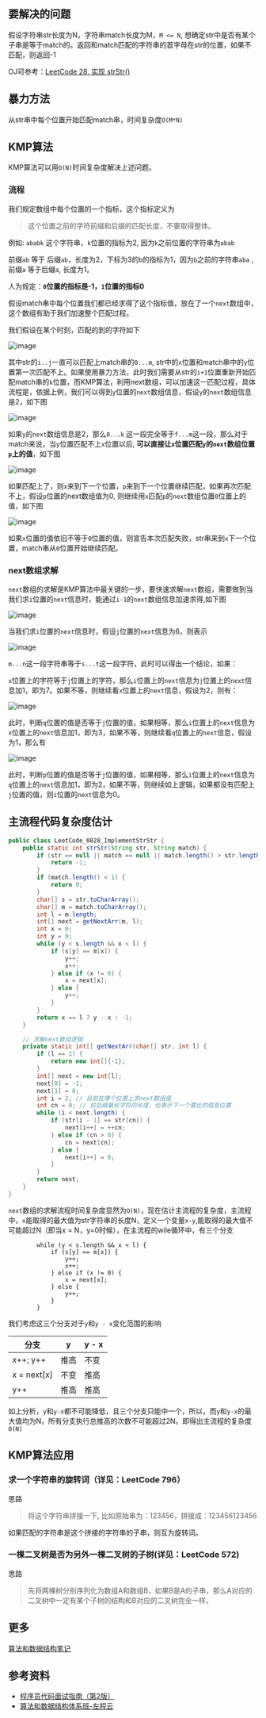 <meta name = "referrer" content = "no-referrer" />

## 要解决的问题

假设字符串str长度为N，字符串match长度为M，`M <= N`, 想确定str中是否有某个子串是等于match的。返回和match匹配的字符串的首字母在str的位置，如果不匹配，则返回-1

OJ可参考：[LeetCode 28. 实现 strStr()](https://leetcode-cn.com/problems/implement-strstr/)

<!--more-->

## 暴力方法

从str串中每个位置开始匹配match串，时间复杂度`O(M*N)`

## KMP算法

KMP算法可以用`O(N)`时间复杂度解决上述问题。

### 流程

我们规定数组中每个位置的一个指标，这个指标定义为

> 这个位置之前的字符前缀和后缀的匹配长度，不要取得整体。

例如: `ababk` 这个字符串，`k`位置的指标为2, 因为`k`之前位置的字符串为`abab`

前缀`ab` 等于 后缀`ab`，长度为2，下标为3的`b`的指标为1，因为`b`之前的字符串`aba` ,前缀`a` 等于后缀`a`, 长度为1。

人为规定：**`0`位置的指标是-1，`1`位置的指标0**

假设match串中每个位置我们都已经求得了这个指标值，放在了一个`next`数组中，这个数组有助于我们加速整个匹配过程。

我们假设在某个时刻，匹配的到的字符如下

![image](https://img2020.cnblogs.com/blog/683206/202109/683206-20210921164226549-574919006.png)

其中str的`i..j`一直可以匹配上match串的`0...m`, str中的`x`位置和match串中的`y`位置第一次匹配不上。如果使用暴力方法，此时我们需要从str的`i+1`位置重新开始匹配match串的`k`位置，而KMP算法，利用next数组，可以加速这一匹配过程，具体流程是，依据上例，我们可以得到`y`位置的`next`数组信息，假设`y`的`next`数组信息是2，如下图

![image](https://img2020.cnblogs.com/blog/683206/202109/683206-20210921170052706-1273956464.png)

如果`y`的`next`数组信息是2，那么`0...k` 这一段完全等于`f...m`这一段，那么对于match来说，当`y`位置匹配不上`x`位置以后, **可以直接让`x`位置匹配`y`的`next`数组位置`p`上的值**，如下图

![image](https://img2020.cnblogs.com/blog/683206/202109/683206-20210921170800794-736729936.png)

如果匹配上了，则`x`来到下一个位置，`p`来到下一个位置继续匹配，如果再次匹配不上，假设`p`位置的next数组值为0, 则继续用`x`匹配`p`的`next`数组位置`0`位置上的值，如下图

![image](https://img2020.cnblogs.com/blog/683206/202109/683206-20210921174429904-497316473.png)

如果`x`位置的值依旧不等于`0`位置的值，则宣告本次匹配失败，str串来到`x`下一个位置，match串从`0`位置开始继续匹配。

### next数组求解

`next`数组的求解是KMP算法中最关键的一步，要快速求解`next`数组，需要做到当我们求`i`位置的`next`信息时，能通过`i-1`的`next`数组信息加速求得,如下图

![image](https://img2020.cnblogs.com/blog/683206/202109/683206-20210921174730767-1151362186.png)

当我们求`i`位置的`next`信息时，假设`j`位置的`next`信息为6，则表示

![image](https://img2020.cnblogs.com/blog/683206/202109/683206-20210921175033187-1367280841.png)

`m...n`这一段字符串等于`s...t`这一段字符，此时可以得出一个结论，如果：

`x`位置上的字符等于`j`位置上的字符，那么`i`位置上的`next`信息为`j`位置上的`next`信息加1，即为7。如果不等，则继续看`x`位置上的`next`信息，假设为2，则有：

![image](https://img2020.cnblogs.com/blog/683206/202109/683206-20210921175545356-41593909.png)

此时，判断`q`位置的值是否等于`j`位置的值，如果相等，那么`i`位置上的`next`信息为`x`位置上的`next`信息加1，即为3，如果不等，则继续看`q`位置上的`next`信息，假设为1，那么有

![image](https://img2020.cnblogs.com/blog/683206/202109/683206-20210921175922714-1780250808.png)

此时，判断`p`位置的值是否等于`j`位置的值，如果相等，那么`i`位置上的`next`信息为`q`位置上的`next`信息加1，即为2，如果不等，则继续如上逻辑，如果都没有匹配上`j`位置的值，则`i`位置的`next`信息为0。

## 主流程代码复杂度估计

```java
public class LeetCode_0028_ImplementStrStr {
    public static int strStr(String str, String match) {
        if (str == null || match == null || match.length() > str.length()) {
            return -1;
        }
        if (match.length() < 1) {
            return 0;
        }
        char[] s = str.toCharArray();
        char[] m = match.toCharArray();
        int l = m.length;
        int[] next = getNextArr(m, l);
        int x = 0;
        int y = 0;
        while (y < s.length && x < l) {
            if (s[y] == m[x]) {
                y++;
                x++;
            } else if (x != 0) {
                x = next[x];
            } else {
                y++;
            }
        }
        return x == l ? y - x : -1;
    }

    // 求解next数组逻辑
    private static int[] getNextArr(char[] str, int l) {
        if (l == 1) {
            return new int[]{-1};
        }
        int[] next = new int[l];
        next[0] = -1;
        next[1] = 0;
        int i = 2; // 目前在哪个位置上求next数组值
        int cn = 0; // 前后缀最长字符的长度，也表示下一个要比的信息位置
        while (i < next.length) {
            if (str[i - 1] == str[cn]) {
                next[i++] = ++cn;
            } else if (cn > 0) {
                cn = next[cn];
            } else {
                next[i++] = 0;
            }
        }
        return next;
    }
}
```

`next`数组的求解流程时间复杂度显然为`O(N)`，现在估计主流程的复杂度，主流程中，`x`能取得的最大值为str字符串的长度N，定义一个变量`x-y`,能取得的最大值不可能超过N（即当x = N，y=0时候），在主流程的wile循环中，有三个分支

```text
        while (y < s.length && x < l) {
            if (s[y] == m[x]) {
                y++;
                x++;
            } else if (x != 0) {
                x = next[x];
            } else {
                y++;
            }
        }
```

我们考虑这三个分支对于`y`和`y - x`变化范围的影响

| 分支        | y    | y  - x |
| ----------- | ---- | ------ |
| x++; y++    | 推高 | 不变   |
| x = next[x] | 不变 | 推高   |
| y++         | 推高 | 推高   |

如上分析，`y`和`y-x`都不可能降低，且三个分支只能中一个，所以，而`y`和`y-x`的最大值均为N，所有分支执行总推高的次数不可能超过2N。即得出主流程的复杂度`O(N)`

## KMP算法应用

### 求一个字符串的旋转词（详见：LeetCode 796）

思路

> 将这个字符串拼接一下, 比如原始串为：123456，拼接成：123456123456

如果匹配的字符串是这个拼接的字符串的子串，则互为旋转词。

### 一棵二叉树是否为另外一棵二叉树的子树(详见：LeetCode 572)

思路

> 先将两棵树分别序列化为数组A和数组B，如果B是A的子串，那么A对应的二叉树中一定有某个子树的结构和B对应的二叉树完全一样。

## 更多

[算法和数据结构笔记](https://github.com/GreyZeng/algorithm)

## 参考资料

- [程序员代码面试指南（第2版）](https://book.douban.com/subject/30422021/)
- [算法和数据结构体系班-左程云](https://ke.qq.com/course/3067253)
